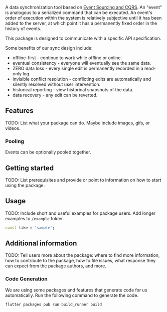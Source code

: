 <!--
This README describes the package. If you publish this package to pub.dev,
this README's contents appear on the landing page for your package.

For information about how to write a good package README, see the guide for
[writing package pages](https://dart.dev/guides/libraries/writing-package-pages).

For general information about developing packages, see the Dart guide for
[creating packages](https://dart.dev/guides/libraries/create-library-packages)
and the Flutter guide for
[developing packages and plugins](https://flutter.dev/developing-packages).
-->

A data synchronization tool based on [Event Sourcing and CQRS](https://medium.com/swlh/event-sourcing-as-a-ddd-pattern-fea6de35fcca).
An "event" is analogous to a serialized command that can be executed.
An event's order of execution within the system is relatively subjective until it has been added to the server,
at which point it has a permanently fixed order in the history of events.

This package is designed to communicate with a specific API specification.

Some benefits of our sync design include:

* offline-first - continue to work while offline or online.
* eventual consistency - everyone will eventually see the same data.
* ZERO data loss - every single edit is permanently recorded in a read-only log.
* invisible conflict resolution - conflicting edits are automatically and silently resolved without user intervention.
* historical reporting - view historical snapshots of the data.
* data recovery - any edit can be reverted.

## Features

TODO: List what your package can do. Maybe include images, gifs, or videos.

### Pooling
Events can be optionally pooled together.

## Getting started

TODO: List prerequisites and provide or point to information on how to
start using the package.

## Usage

TODO: Include short and useful examples for package users. Add longer examples
to `/example` folder.

```dart
const like = 'sample';
```

## Additional information

TODO: Tell users more about the package: where to find more information, how to
contribute to the package, how to file issues, what response they can expect
from the package authors, and more.

### Code Generation

We are using some packages and features that generate code for us automatically.
Run the following command to generate the code.
```bash
flutter packages pub run build_runner build
```